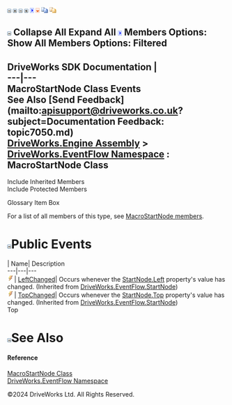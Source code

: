 ![](dotnetimages/collapse.gif) ![](dotnetimages/expand.gif) ![](dotnetimages/collapse.gif) ![](dotnetimages/expand.gif) ![](dotnetimages/drpdown.gif) ![](dotnetimages/drpdown_orange.gif) ![](dotnetimages/copycode.gif) ![](dotnetimages/copycodeHighlight.gif)

![](dotnetimages/collapse.gif) Collapse All Expand All ![](dotnetimages/drpdown.gif) Members Options: Show All  Members Options: Filtered   
---  
DriveWorks SDK Documentation  |   
---|---  
MacroStartNode Class Events   
See Also [Send Feedback](mailto:apisupport@driveworks.co.uk?subject=Documentation Feedback: topic7050.md)  
[DriveWorks.Engine Assembly](topic2156.md) > [DriveWorks.EventFlow Namespace](topic6871.md) : MacroStartNode Class  
---  
  
Include Inherited Members    
Include Protected Members    


Glossary Item Box

For a list of all members of this type, see [MacroStartNode members](topic7051.md).

# ![](dotnetimages/collapse.gif)Public Events

| Name| Description  
---|---|---  
![Public Event](dotnetimages/publicEvent.gif)| [LeftChanged](topic7134.md)| Occurs whenever the [StartNode.Left](topic7129.md) property's value has changed. (Inherited from [DriveWorks.EventFlow.StartNode](topic7120.md))  
![Public Event](dotnetimages/publicEvent.gif)| [TopChanged](topic7135.md)| Occurs whenever the [StartNode.Top](topic7133.md) property's value has changed. (Inherited from [DriveWorks.EventFlow.StartNode](topic7120.md))  
Top

# ![](dotnetimages/collapse.gif)See Also

#### Reference

[MacroStartNode Class](topic7050.md)   
[DriveWorks.EventFlow Namespace](topic6871.md)

©2024 DriveWorks Ltd. All Rights Reserved.
